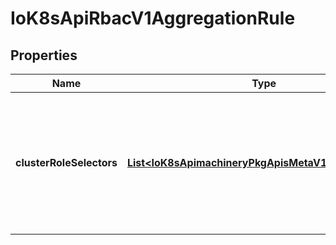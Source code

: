 
# IoK8sApiRbacV1AggregationRule

## Properties
Name | Type | Description | Notes
------------ | ------------- | ------------- | -------------
**clusterRoleSelectors** | [**List&lt;IoK8sApimachineryPkgApisMetaV1LabelSelector&gt;**](IoK8sApimachineryPkgApisMetaV1LabelSelector.md) | ClusterRoleSelectors holds a list of selectors which will be used to find ClusterRoles and create the rules. If any of the selectors match, then the ClusterRole&#39;s permissions will be added |  [optional]



